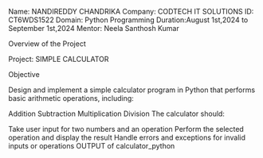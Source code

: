Name: NANDIREDDY CHANDRIKA Company: CODTECH IT SOLUTIONS ID: CT6WDS1522 Domain: Python Programming Duration:August 1st,2024 to September 1st,2024 Mentor: Neela Santhosh Kumar

Overview of the Project

Project: SIMPLE CALCULATOR

Objective

Design and implement a simple calculator program in Python that performs basic arithmetic operations, including:

Addition
Subtraction
Multiplication
Division
The calculator should:

Take user input for two numbers and an operation
Perform the selected operation and display the result
Handle errors and exceptions for invalid inputs or operations
OUTPUT of calculator_python
